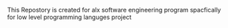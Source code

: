This Repostory is created for alx software engineering program spacfically for low level programming languges project